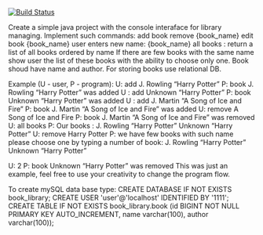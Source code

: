 [![Build Status](https://travis-ci.org/VadimSharomov/book-library-console.svg?branch=master)](https://travis-ci.org/VadimSharomov/book-library-console)


Create a simple java project with the console interaface for library managing. Implement such commands:
add book
remove {book_name}
edit book {book_name}
               user enters new name: {book_name}
all books : return a list of all books ordered by name
If there are few books with the same name show user the list of these books with the ability to choose only one.
Book shoud have name and author.
For storing books use relational DB. 

Example (U - user, P - program):
U: add J. Rowling “Harry Potter”
P: book J. Rowling “Harry Potter” was added 
U : add Unknown “Harry Potter”
P: book Unknown “Harry Potter” was added 
U : add J. Martin “A Song of Ice and Fire”
P: book J. Martin “A Song of Ice and Fire” was added 
U: remove A Song of Ice and Fire
P: book J. Martin “A Song of Ice and Fire” was removed 
U: all books
P:   Our books : 
           		 J. Rowling “Harry Potter”
          		 Unknown “Harry Potter”
U: remove Harry Potter
 P:  we have few books with such name please choose one by typing a number of book:
 J. Rowling “Harry Potter”
 Unknown “Harry Potter”

U: 2
P: book Unknown “Harry Potter” was removed 
This was just an example, feel free to use your creativity to change the program flow.


To create mySQL data base type:
CREATE DATABASE IF NOT EXISTS book_library;
CREATE USER 'user'@'localhost' IDENTIFIED BY '1111';
CREATE TABLE IF NOT EXISTS book_library.book (id BIGINT NOT NULL PRIMARY KEY AUTO_INCREMENT, name varchar(100), author varchar(100));
